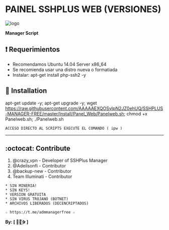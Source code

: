 ﻿# PAINEL SSHPLUS WEB (VERSIONES)

![logo](https://github.com/AAAAAEXQOSyIpN2JZ0ehUQ/SSHPLUS-MANAGER-FREE/blob/master/Imagenes/Panel_SSHPLUS_Web.jpg)

**Manager Script**

## :heavy_exclamation_mark: Requerimientos

* Recomendamos Ubuntu 14.04 Server x86_64
* Se recomienda usar una distro nueva o formatiada
* Instalar: apt-get install php-ssh2 -y

## :book: Installation

apt-get update -y; apt-get upgrade -y; wget https://raw.githubusercontent.com/AAAAAEXQOSyIpN2JZ0ehUQ/SSHPLUS-MANAGER-FREE/master/Install/Panel_Web/Panelweb.sh; chmod +x Panelweb.sh; ./Panelweb.sh

```
ACCESO DIRECTO AL SCRIPTS EXECUTE EL COMANDO ( ipw )
```
-------------------------------------------------------------------------------

## :octocat: Contribute

1. @crazy_vpn - Developer of SSHPlus Manager
2. @Adeilsonfi - Contributor
3. @backup-new - Contributor
4. Team Illuminati - Contributor 

```
* SIN MINERIA! 
* SIN KEYS! 
* VERSION GRATUITA 
* SIN VIRUS TROJANO (BOTNET) 
* ARCHIVOS LIBERADOS (DECENCRIPTADOS)
```

```
☆ https://t.me/admmanagerfree ☆
```

**By: [  ⃘⃤꙰✰ ]**